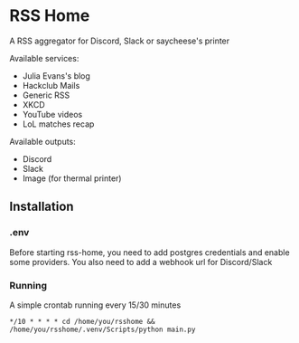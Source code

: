 # RSS Home
A RSS aggregator for Discord, Slack or saycheese's printer

Available services:
- Julia Evans's blog
- Hackclub Mails
- Generic RSS
- XKCD
- YouTube videos
- LoL matches recap

Available outputs:
- Discord
- Slack
- Image (for thermal printer)


## Installation

### .env
Before starting rss-home, you need to add postgres credentials and enable some providers. You also need to add a webhook url for Discord/Slack

### Running
A simple crontab running every 15/30 minutes

```
*/10 * * * * cd /home/you/rsshome && /home/you/rsshome/.venv/Scripts/python main.py
```
